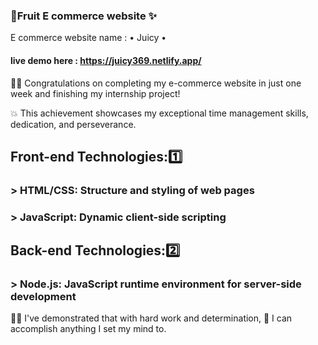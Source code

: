 ### 🍇Fruit E commerce website ✨
E commerce website name : • Juicy •
#### live demo here : https://juicy369.netlify.app/
🧑‍🎓 Congratulations on completing my e-commerce website in just one week and finishing my internship project!

 💥 This achievement showcases my exceptional time management skills, dedication, and perseverance. 

## Front-end Technologies:1️⃣
### > HTML/CSS: Structure and styling of web pages
### > JavaScript​: Dynamic client-side scripting

## Back-end Technologies:2️⃣
### > Node.js: JavaScript runtime environment for server-side development

👨‍💻 I've demonstrated that with hard work and determination, 👾 I can accomplish anything I set my mind to.
